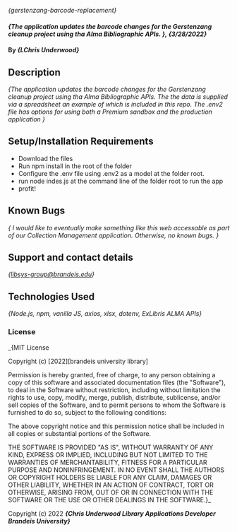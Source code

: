 _{gerstenzang-barcode-replacement}_

#### _{The application updates the barcode changes for the Gerstenzang cleanup project using tha Alma Bibliographic APIs. }, {3/28/2022}_

#### By _**{LChris Underwood}**_

## Description

_{The application updates the barcode changes for the Gerstenzang cleanup project using tha Alma Bibliographic APIs. The the data is supplied via a spreadsheet an example of which is included in this repo. The .env2 file has options for using both a Premium sandbox and the production application }_

## Setup/Installation Requirements

- Download the files
- Run npm install in the root of the folder
- Configure the .env file using .env2 as a model at the folder root.
- run node indes.js at the command line of the folder root to run the app
- profit!

## Known Bugs

_{ I would like to eventually make something like this web accessable as part of our Collection Management application. Otherwise, no known bugs. }_

## Support and contact details

_{libsys-group@brandeis.edu}_

## Technologies Used

_{Node.js, npm, vanilla JS, axios, xlsx, dotenv, ExLibris ALMA APIs}_

### License

\_{MIT License

Copyright (c) [2022][brandeis university library]

Permission is hereby granted, free of charge, to any person obtaining a copy of this software and associated documentation files (the "Software"), to deal in the Software without restriction, including without limitation the rights to use, copy, modify, merge, publish, distribute, sublicense, and/or sell copies of the Software, and to permit persons to whom the Software is furnished to do so, subject to the following conditions:

The above copyright notice and this permission notice shall be included in all copies or substantial portions of the Software.

THE SOFTWARE IS PROVIDED "AS IS", WITHOUT WARRANTY OF ANY KIND, EXPRESS OR IMPLIED, INCLUDING BUT NOT LIMITED TO THE WARRANTIES OF MERCHANTABILITY, FITNESS FOR A PARTICULAR PURPOSE AND NONINFRINGEMENT. IN NO EVENT SHALL THE AUTHORS OR COPYRIGHT HOLDERS BE LIABLE FOR ANY CLAIM, DAMAGES OR OTHER LIABILITY, WHETHER IN AN ACTION OF CONTRACT, TORT OR OTHERWISE, ARISING FROM, OUT OF OR IN CONNECTION WITH THE SOFTWARE OR THE USE OR OTHER DEALINGS IN THE SOFTWARE.}\_

Copyright (c) 2022 **_{Chris Underwood Library Applications Developer Brandeis University}_**
